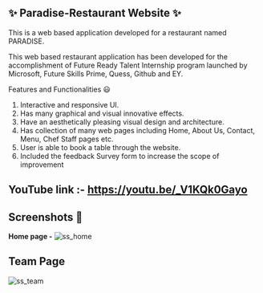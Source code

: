 ## **✨ Paradise-Restaurant Website ✨**

This is a web based application developed for a restaurant named PARADISE.

This web based restaurant application has been developed for the accomplishment of Future Ready Talent Internship program launched by Microsoft, Future Skills Prime, Quess, Github and EY.


Features and Functionalities 😃
1. Interactive and responsive UI.
2. Has many graphical and visual innovative effects.
3. Have an aesthetically pleasing visual design and architecture.
4. Has collection of many web pages including Home, About Us, Contact, Menu, Chef Staff pages etc.
5. User is able to book a table through the website.
6. Included the feedback Survey form to increase the scope of improvement


## YouTube link :- https://youtu.be/_V1KQk0Gayo


## **Screenshots 📸**
**Home page -**
![ss_home](https://user-images.githubusercontent.com/65770068/159678476-e58e263b-8dc1-4d3b-a5ab-b85b617efea3.png)

## Team Page
![ss_team](https://user-images.githubusercontent.com/65770068/159678925-82feacae-ed81-426a-ae15-8a5040f5747f.png)

